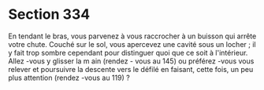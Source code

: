 # Section 334

En tendant le bras, vous parvenez à vous raccrocher à un buisson
qui arrête votre chute. Couché sur le sol, vous apercevez une cavité
sous un locher ; il y fait trop sombre cependant pour distinguer
quoi que ce soit à l'intérieur. Allez -vous y glisser la m ain (rendez -
vous au 145) ou préférez -vous vous relever et poursuivre la
descente vers le défilé en faisant, cette fois, un peu plus attention
(rendez -vous au  119) ?